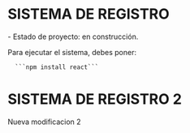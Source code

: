 <h1> SISTEMA DE REGISTRO</h1>
- Estado de proyecto: en construcción.

Para ejecutar el sistema, debes poner:

      ```npm install react```
<h1> SISTEMA DE REGISTRO 2</h1>
Nueva modificacion 2

